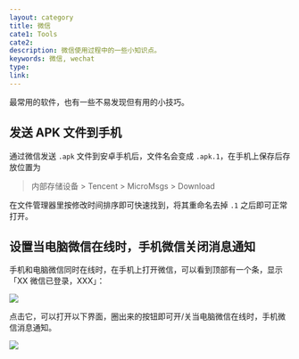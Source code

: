 ```yaml
---
layout: category
title: 微信
cate1: Tools
cate2:
description: 微信使用过程中的一些小知识点。
keywords: 微信, wechat
type:
link:
---
```


最常用的软件，也有一些不易发现但有用的小技巧。

## 发送 APK 文件到手机

通过微信发送 `.apk` 文件到安卓手机后，文件名会变成 `.apk.1`，在手机上保存后存放位置为

> 内部存储设备 > Tencent > MicroMsgs > Download

在文件管理器里按修改时间排序即可快速找到，将其重命名去掉 `.1` 之后即可正常打开。

## 设置当电脑微信在线时，手机微信关闭消息通知

手机和电脑微信同时在线时，在手机上打开微信，可以看到顶部有一个条，显示「XX 微信已登录，XXX」：

![](/images/wiki/wechat-1.png)

点击它，可以打开以下界面，圈出来的按钮即可开/关当电脑微信在线时，手机微信消息通知。

![](/images/wiki/wechat-2.png)
